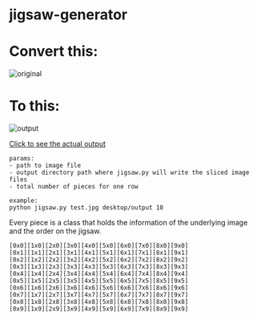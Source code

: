 # jigsaw-generator

# Convert this:

![original](https://raw.githubusercontent.com/tatterdemalion/jigsaw-generator/master/images/test.jpg)

# To this:

![output](https://raw.githubusercontent.com/tatterdemalion/jigsaw-generator/master/images/output.jpg)

[Click to see the actual output](http://tatterdemalion.github.io/jigsaw-generator/)


```
params:
- path to image file
- output directory path where jigsaw.py will write the sliced image files
- total number of pieces for one row

example:
python jigsaw.py test.jpg desktop/output 10
```

Every piece is a class that holds the information of the underlying image and the order on the jigsaw.

```
[0x0][1x0][2x0][3x0][4x0][5x0][6x0][7x0][8x0][9x0]
[0x1][1x1][2x1][3x1][4x1][5x1][6x1][7x1][8x1][9x1]
[0x2][1x2][2x2][3x2][4x2][5x2][6x2][7x2][8x2][9x2]
[0x3][1x3][2x3][3x3][4x3][5x3][6x3][7x3][8x3][9x3]
[0x4][1x4][2x4][3x4][4x4][5x4][6x4][7x4][8x4][9x4]
[0x5][1x5][2x5][3x5][4x5][5x5][6x5][7x5][8x5][9x5]
[0x6][1x6][2x6][3x6][4x6][5x6][6x6][7x6][8x6][9x6]
[0x7][1x7][2x7][3x7][4x7][5x7][6x7][7x7][8x7][9x7]
[0x8][1x8][2x8][3x8][4x8][5x8][6x8][7x8][8x8][9x8]
[0x9][1x9][2x9][3x9][4x9][5x9][6x9][7x9][8x9][9x9]
```
